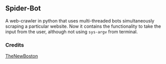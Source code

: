 ## Spider-Bot

A web-crawler in python that uses multi-threaded bots simultaneously scraping a particular website. Now it contains the 
functionality to take the input from the user, although not using <code>sys-argv</code> from terminal.

### Credits

  [TheNewBoston](https://www.thenewboston.com)
